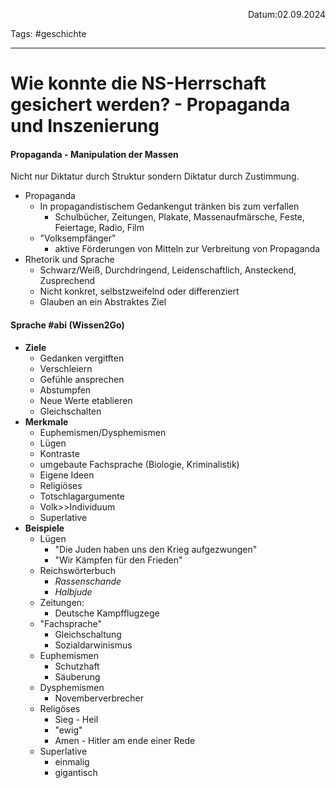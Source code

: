 <p align="right">Datum:02.09.2024</p>

Tags: #geschichte 

---

# Wie konnte die NS-Herrschaft gesichert werden? - Propaganda und Inszenierung

#### Propaganda - Manipulation der Massen
Nicht nur Diktatur durch Struktur sondern Diktatur durch Zustimmung.

- Propaganda
	- In propagandistischem Gedankengut tränken bis zum verfallen
		- Schulbücher, Zeitungen, Plakate, Massenaufmärsche, Feste, Feiertage, Radio, Film
	- "Volksempfänger"
		- aktive Förderungen von Mitteln zur Verbreitung von Propaganda
- Rhetorik und Sprache
	- Schwarz/Weiß, Durchdringend, Leidenschaftlich, Ansteckend, Zusprechend
	- Nicht konkret, selbstzweifelnd oder differenziert
	- Glauben an ein Abstraktes Ziel


#### Sprache #abi (Wissen2Go)

- **Ziele**
	- Gedanken vergitften
	- Verschleiern
	- Gefühle ansprechen
	- Abstumpfen
	- Neue Werte etablieren
	- Gleichschalten
- **Merkmale**
	- Euphemismen/Dysphemismen
	- Lügen
	- Kontraste
	- umgebaute Fachsprache (Biologie, Kriminalistik)
	- Eigene Ideen 
	- Religiöses 
	- Totschlagargumente
	- Volk>>Individuum
	- Superlative
- **Beispiele**
	- Lügen
		- "Die Juden haben uns den Krieg aufgezwungen"
		- "Wir Kämpfen für den Frieden"
	- Reichswörterbuch
		- *Rassenschande*
		- *Halbjude*
	- Zeitungen:
		- Deutsche Kampfflugzege
	- "Fachsprache"
		- Gleichschaltung
		- Sozialdarwinismus
	- Euphemismen
		- Schutzhaft
		- Säuberung
	- Dysphemismen
		- Novemberverbrecher
	- Religöses
		- Sieg - Heil
		- "ewig"
		- Amen - Hitler am ende einer Rede
	- Superlative
		- einmalig
		- gigantisch
		
